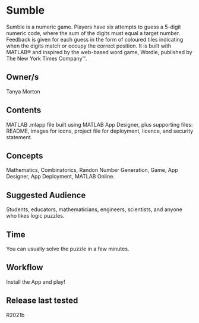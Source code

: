 # Sumble
Sumble is a numeric game. Players have six attempts to guess a 5-digit numeric code, where the sum of the digits must equal a target number. Feedback is given for each guess in the form of coloured tiles indicating when the digits match or occupy the correct position. It is built with MATLAB® and inspired by the web-based word game, Wordle, published by The New York Times Company™.

## Owner/s
Tanya Morton

## Contents
MATLAB .mlapp file built using MATLAB App Designer, plus supporting files: README, images for icons, project file for deployment, licence, and security statement. 

## Concepts
Mathematics, Combinatorics, Randon Number Generation, Game, App Designer, App Deployment, MATLAB Online. 

## Suggested Audience
Students, educators, mathematicians, engineers, scientists, and anyone who likes logic puzzles. 

## Time
You can usually solve the puzzle in a few minutes.

## Workflow
Install the App and play! 

## Release last tested
R2021b 



